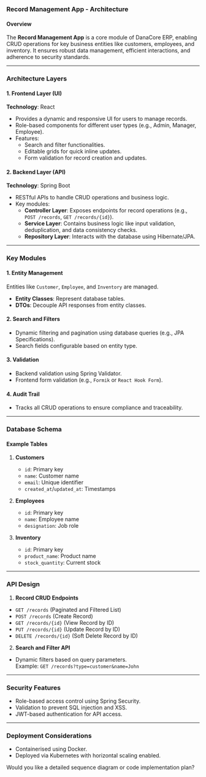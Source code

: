 ### Record Management App - Architecture  

#### Overview  
The **Record Management App** is a core module of DanaCore ERP, enabling CRUD operations for key business entities like customers, employees, and inventory. It ensures robust data management, efficient interactions, and adherence to security standards.  

---

### **Architecture Layers**  

#### 1. **Frontend Layer (UI)**  
**Technology**: React  
- Provides a dynamic and responsive UI for users to manage records.  
- Role-based components for different user types (e.g., Admin, Manager, Employee).  
- Features:  
  - Search and filter functionalities.  
  - Editable grids for quick inline updates.  
  - Form validation for record creation and updates.  

#### 2. **Backend Layer (API)**  
**Technology**: Spring Boot  
- RESTful APIs to handle CRUD operations and business logic.  
- Key modules:  
  - **Controller Layer**: Exposes endpoints for record operations (e.g., `POST /records`, `GET /records/{id}`).  
  - **Service Layer**: Contains business logic like input validation, deduplication, and data consistency checks.  
  - **Repository Layer**: Interacts with the database using Hibernate/JPA.  

---

### **Key Modules**  

#### 1. **Entity Management**  
Entities like `Customer`, `Employee`, and `Inventory` are managed.  
- **Entity Classes**: Represent database tables.  
- **DTOs**: Decouple API responses from entity classes.  

#### 2. **Search and Filters**  
- Dynamic filtering and pagination using database queries (e.g., JPA Specifications).  
- Search fields configurable based on entity type.  

#### 3. **Validation**  
- Backend validation using Spring Validator.  
- Frontend form validation (e.g., `Formik` or `React Hook Form`).  

#### 4. **Audit Trail**  
- Tracks all CRUD operations to ensure compliance and traceability.  

---

### **Database Schema**  

#### Example Tables  
1. **Customers**  
   - `id`: Primary key  
   - `name`: Customer name  
   - `email`: Unique identifier  
   - `created_at`/`updated_at`: Timestamps  

2. **Employees**  
   - `id`: Primary key  
   - `name`: Employee name  
   - `designation`: Job role  

3. **Inventory**  
   - `id`: Primary key  
   - `product_name`: Product name  
   - `stock_quantity`: Current stock  

---

### **API Design**  

1. **Record CRUD Endpoints**  
- `GET /records` (Paginated and Filtered List)  
- `POST /records` (Create Record)  
- `GET /records/{id}` (View Record by ID)  
- `PUT /records/{id}` (Update Record by ID)  
- `DELETE /records/{id}` (Soft Delete Record by ID)  

2. **Search and Filter API**  
- Dynamic filters based on query parameters.  
  Example: `GET /records?type=customer&name=John`  

---

### **Security Features**  
- Role-based access control using Spring Security.  
- Validation to prevent SQL injection and XSS.  
- JWT-based authentication for API access.  

---

### **Deployment Considerations**  
- Containerised using Docker.  
- Deployed via Kubernetes with horizontal scaling enabled.  

Would you like a detailed sequence diagram or code implementation plan?  